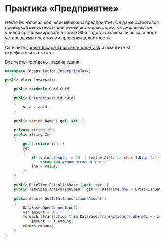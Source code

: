 # Практика «Предприятие»

Некто M. написал код, описывающий предприятие. Он даже озаботился проверкой целостности для полей этого класса, но, к сожалению, он учился программировать в конце 90-х годов, и знаком лишь со слегка устаревшими практиками проверки целостности.

Скачайте [проект Incapsulation.EnterpriseTask](Incapsulation.EnterpriseTask.zip) и помогите M. отрефакторить его код.

Все тесты пройдены, задача сдана:
```cs
namespace Incapsulation.EnterpriseTask;

public class Enterprise
{
    public readonly Guid Guid;
    
    public Enterprise(Guid guid)
    {
        Guid = guid;
    }
    
    public string Name { get; set; }
    
    private string inn;
    public string Inn
    {
        get { return inn; }
        set
        {
            if (value.Length != 10 || !value.All(z => char.IsDigit(z)))
                throw new ArgumentException();
            inn = value;
        }
    }
    
    public DateTime EstablishDate { get; set; }
    public TimeSpan ActiveTimeSpan { get => DateTime.Now - EstablishDate; }
    
    public double GetTotalTransactionsAmount()
    {
        DataBase.OpenConnection();
        var amount = 0.0;
        foreach (Transaction t in DataBase.Transactions().Where(z => z.EnterpriseGuid == Guid))
            amount += t.Amount;
        return amount;
    }
}
```
